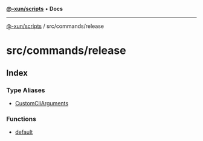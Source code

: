 [**@-xun/scripts**](../../../README.md) • **Docs**

***

[@-xun/scripts](../../../README.md) / src/commands/release

# src/commands/release

## Index

### Type Aliases

- [CustomCliArguments](type-aliases/CustomCliArguments.md)

### Functions

- [default](functions/default.md)
